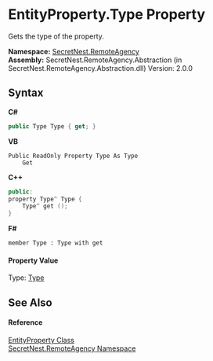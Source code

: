 # EntityProperty.Type Property 
 

Gets the type of the property.

**Namespace:**&nbsp;<a href="N_SecretNest_RemoteAgency">SecretNest.RemoteAgency</a><br />**Assembly:**&nbsp;SecretNest.RemoteAgency.Abstraction (in SecretNest.RemoteAgency.Abstraction.dll) Version: 2.0.0

## Syntax

**C#**<br />
``` C#
public Type Type { get; }
```

**VB**<br />
``` VB
Public ReadOnly Property Type As Type
	Get
```

**C++**<br />
``` C++
public:
property Type^ Type {
	Type^ get ();
}
```

**F#**<br />
``` F#
member Type : Type with get

```


#### Property Value
Type: <a href="https://docs.microsoft.com/dotnet/api/system.type" target="_blank">Type</a>

## See Also


#### Reference
<a href="T_SecretNest_RemoteAgency_EntityProperty">EntityProperty Class</a><br /><a href="N_SecretNest_RemoteAgency">SecretNest.RemoteAgency Namespace</a><br />